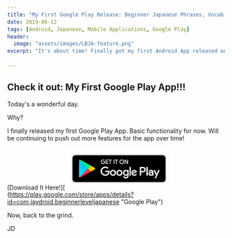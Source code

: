 ```yaml
---
title: "My First Google Play Release: Beginner Japanese Phrases, Vocab, and Hiragana"
date: 2019-06-12
tags: [Android, Japanese, Mobile Applications, Google Play]
header:
  image: "assets/images/LBJA-feature.png"
excerpt: "It's about time! Finally got my first Android App released on Google Play. "

---
```


## Check it out: My First Google Play App!!!

Today's a wonderful day. 

Why?

I finally released my first Google Play App. Basic functionality for now. Will be continuing to push out more features for the app over time!

[Download It Here!][<img src="/assets/images/google-play-badge.png" width="250"> (https://play.google.com/store/apps/details?id=com.jaydroid.beginnerleveljapanese "Google Play")

Now, back to the grind.

JD